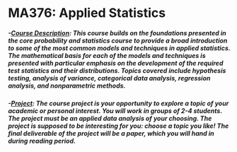 # MA376: Applied Statistics

##### -<ins>Course Description</ins>: This course builds on the foundations presented in the core probability and statistics course to provide a broad introduction to some of the most common models and techniques in applied statistics. The mathematical basis for each of the models and techniques is presented with particular emphasis on the development of the required test statistics and their distributions. Topics covered include hypothesis testing, analysis of variance, categorical data analysis, regression analysis, and nonparametric methods.
##### -<ins>Project</ins>: The course project is your opportunity to explore a topic of your academic or personal interest. You will work in groups of 2-4 students. The project must be an applied data analysis of your choosing. The project is supposed to be interesting for you: choose a topic you like! The final deliverable of the project will be a paper, which you will hand in during reading period.

